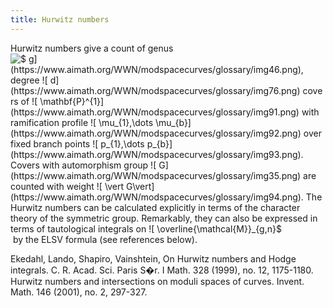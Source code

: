```yaml
---
title: Hurwitz numbers
---
```


Hurwitz numbers give a count of genus ![$ g$](https://www.aimath.org/WWN/modspacecurves/glossary/img46.png), degree ![$ d$](https://www.aimath.org/WWN/modspacecurves/glossary/img76.png) covers of ![$ \mathbf{P}^{1}$](https://www.aimath.org/WWN/modspacecurves/glossary/img91.png) with ramification profile ![$ \mu_{1},\dots \mu_{b}$](https://www.aimath.org/WWN/modspacecurves/glossary/img92.png) over fixed branch points ![$ p_{1},\dots p_{b}$](https://www.aimath.org/WWN/modspacecurves/glossary/img93.png). Covers with automorphism group ![$ G$](https://www.aimath.org/WWN/modspacecurves/glossary/img35.png) are counted with weight ![$ \vert G\vert$](https://www.aimath.org/WWN/modspacecurves/glossary/img94.png). The Hurwitz numbers can be calculated explicitly in terms of the character theory of the symmetric group. Remarkably, they can also be expressed in terms of tautological integrals on ![$ \overline{\mathcal{M}}_{g,n}$](https://www.aimath.org/WWN/modspacecurves/glossary/img17.png) by the ELSV formula (see references below).

Ekedahl, Lando, Shapiro, Vainshtein, On Hurwitz numbers and Hodge integrals. C. R. Acad. Sci. Paris S�r. I Math. 328 (1999), no. 12, 1175-1180.  
Hurwitz numbers and intersections on moduli spaces of curves. Invent. Math. 146 (2001), no. 2, 297-327.
